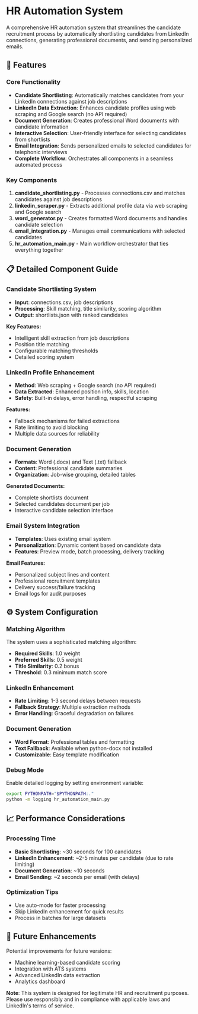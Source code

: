 # HR Automation System

A comprehensive HR automation system that streamlines the candidate recruitment process by automatically shortlisting candidates from LinkedIn connections, generating professional documents, and sending personalized emails.

## 🌟 Features

### Core Functionality
- **Candidate Shortlisting**: Automatically matches candidates from your LinkedIn connections against job descriptions
- **LinkedIn Data Extraction**: Enhances candidate profiles using web scraping and Google search (no API required)
- **Document Generation**: Creates professional Word documents with candidate information
- **Interactive Selection**: User-friendly interface for selecting candidates from shortlists
- **Email Integration**: Sends personalized emails to selected candidates for telephonic interviews
- **Complete Workflow**: Orchestrates all components in a seamless automated process

### Key Components
1. **candidate_shortlisting.py** - Processes connections.csv and matches candidates against job descriptions
2. **linkedin_scraper.py** - Extracts additional profile data via web scraping and Google search
3. **word_generator.py** - Creates formatted Word documents and handles candidate selection
4. **email_integration.py** - Manages email communications with selected candidates
5. **hr_automation_main.py** - Main workflow orchestrator that ties everything together


## 📋 Detailed Component Guide

### Candidate Shortlisting System
- **Input**: connections.csv, job descriptions
- **Processing**: Skill matching, title similarity, scoring algorithm
- **Output**: shortlists.json with ranked candidates

**Key Features:**
- Intelligent skill extraction from job descriptions
- Position title matching
- Configurable matching thresholds
- Detailed scoring system

### LinkedIn Profile Enhancement
- **Method**: Web scraping + Google search (no API required)
- **Data Extracted**: Enhanced position info, skills, location
- **Safety**: Built-in delays, error handling, respectful scraping

**Features:**
- Fallback mechanisms for failed extractions
- Rate limiting to avoid blocking
- Multiple data sources for reliability

### Document Generation
- **Formats**: Word (.docx) and Text (.txt) fallback
- **Content**: Professional candidate summaries
- **Organization**: Job-wise grouping, detailed tables

**Generated Documents:**
- Complete shortlists document
- Selected candidates document per job
- Interactive candidate selection interface

### Email System Integration
- **Templates**: Uses existing email system
- **Personalization**: Dynamic content based on candidate data
- **Features**: Preview mode, batch processing, delivery tracking

**Email Features:**
- Personalized subject lines and content
- Professional recruitment templates
- Delivery success/failure tracking
- Email logs for audit purposes

## ⚙️ System Configuration

### Matching Algorithm
The system uses a sophisticated matching algorithm:
- **Required Skills**: 1.0 weight
- **Preferred Skills**: 0.5 weight
- **Title Similarity**: 0.2 bonus
- **Threshold**: 0.3 minimum match score

### LinkedIn Enhancement
- **Rate Limiting**: 1-3 second delays between requests
- **Fallback Strategy**: Multiple extraction methods
- **Error Handling**: Graceful degradation on failures

### Document Generation
- **Word Format**: Professional tables and formatting
- **Text Fallback**: Available when python-docx not installed
- **Customizable**: Easy template modification


### Debug Mode
Enable detailed logging by setting environment variable:
```bash
export PYTHONPATH="$PYTHONPATH:."
python -m logging hr_automation_main.py
```

## 📈 Performance Considerations

### Processing Time
- **Basic Shortlisting**: ~30 seconds for 100 candidates
- **LinkedIn Enhancement**: ~2-5 minutes per candidate (due to rate limiting)
- **Document Generation**: ~10 seconds
- **Email Sending**: ~2 seconds per email (with delays)

### Optimization Tips
- Use auto-mode for faster processing
- Skip LinkedIn enhancement for quick results
- Process in batches for large datasets


## 🔮 Future Enhancements

Potential improvements for future versions:
- Machine learning-based candidate scoring
- Integration with ATS systems
- Advanced LinkedIn data extraction
- Analytics dashboard



**Note**: This system is designed for legitimate HR and recruitment purposes. Please use responsibly and in compliance with applicable laws and LinkedIn's terms of service.
